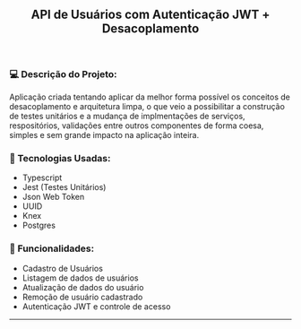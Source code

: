 <div align="center">
  <h2>API de Usuários com Autenticação JWT + Desacoplamento</h2>
</div>

<br/>
<h3>💻 Descrição do Projeto: </h3>
<p>
Aplicação criada tentando aplicar da melhor forma possível os conceitos de desacoplamento e arquitetura limpa, o que veio a possibilitar a construção de testes unitários e a mudança de implmentações de serviços, respositórios, validações entre outros componentes de forma coesa, simples e sem grande impacto na aplicação inteira.
</p>

<h3>🔨 Tecnologias Usadas: </h3>
<ul>
  <li>Typescript</li>
  <li>Jest (Testes Unitários)</li>
  <li>Json Web Token</li>
  <li>UUID</li>
  <li>Knex</li>
  <li>Postgres</li>
</ul>

<h3>🌟 Funcionalidades: </h3>
<ul>
  <li>Cadastro de Usuários</li>
  <li>Listagem de dados de usuários</li>
  <li>Atualização de dados do usuário</li>
  <li>Remoção de usuário cadastrado</li>
  <li>Autenticação JWT e controle de acesso</li>
</ul>

<hr/>

